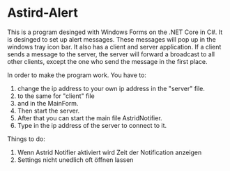 # Astird-Alert
This is a program desinged with Windows Forms on the .NET Core in C#.
It is desinged to set up alert messages. These messages will pop up in the windows tray icon bar.
It also has a client and server application. 
If a client sends a message to the server, the server will forward a broadcast to all other clients, except the one who send the message in the first place.

In order to make the program work. You have to:
1. change the ip address to your own ip address in the "server" file.
2. to the same for "client" file
3. and in the MainForm.
4. Then start the server.
5. After that you can start the main file AstridNotifier.
6. Type in the ip address of the server to connect to it.


Things to do:
1. Wenn Astrid Notifier aktiviert wird Zeit der Notification anzeigen
2. Settings nicht unedlich oft öffnen lassen

